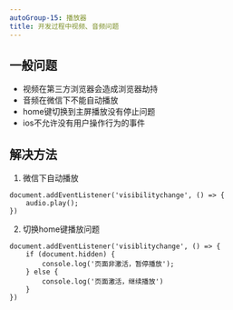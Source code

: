 ```yaml
---
autoGroup-15: 播放器
title: 开发过程中视频、音频问题
---
```


## 一般问题

- 视频在第三方浏览器会造成浏览器劫持
- 音频在微信下不能自动播放
- home键切换到主屏播放没有停止问题
- ios不允许没有用户操作行为的事件

## 解决方法

1. 微信下自动播放
```
document.addEventListener('visibilitychange', () => {
    audio.play();
})
```

2. 切换home键播放问题

```
document.addEventListener('visiblitychange', () => {
    if (document.hidden) {
        console.log('页面非激活，暂停播放');
    } else {
        console.log('页面激活，继续播放')
    }
})
```
